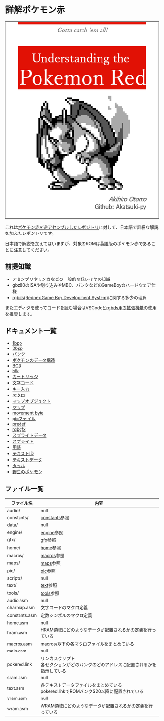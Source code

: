# 詳解ポケモン赤

![cover](./docs/image/cover.png)

これは[ポケモン赤を逆アセンブルしたレポジトリ](https://github.com/pret/pokered)に対して、日本語で詳細な解説を加えたレポジトリです。

日本語で解説を加えてはいますが、対象のROMは英語版のポケモン赤であることに注意してください。

## 前提知識

- アセンブリやリンカなどの一般的な低レイヤの知識
- gbz80のISAや割り込みやMBC、バンクなどのGameBoyのハードウェア仕様
- [rgbds(Rednex Game Boy Development System)](https://github.com/rednex/rgbds)に関する多少の理解

またエディタを使ってコードを読む場合はVSCodeと[rgbds用の拡張機能](https://marketplace.visualstudio.com/items?itemName=donaldhays.rgbds-z80)の使用を推奨します。

## ドキュメント一覧

- [1bpp](./docs/1bpp.md)
- [2bpp](./docs/2bpp.md)
- [バンク](./docs/bank.md)
- [ポケモンのデータ構造](./docs/baseStats.md)
- [BCD](./docs/bcd.md)
- [blk](./docs/blk.md)
- [カートリッジ](./docs/cartridge.md)
- [文字コード](./docs/charcode.md)
- [キー入力](./docs/joypad.md)
- [マクロ](./docs/macro.md)
- [マップオブジェクト](./docs/map_object.md)
- [マップ](./docs/map.md)
- [movement byte](./docs/movement_byte.md)
- [picファイル](./docs/pic_format.md)
- [predef](./docs/predef.md)
- [rgbgfx](./docs/rgbgfx.md)
- [スプライトデータ](./docs/sprite_data.md)
- [スプライト](./docs/sprite.md)
- [用語](./docs/term.md)
- [テキストID](./docs/text_id.md)
- [テキストデータ](./docs/text.md)
- [タイル](./docs/tile.md)
- [野生のポケモン](./docs/wild_pokemon.md)

## ファイル一覧

 ファイル名  |  内容
---- | ----
 audio/  |  null
 constants/  |  [constants](./constants/README.md)参照
 data/  |  null
 engine/  |  [engine](./engine/README.md)参照
 gfx/  |  [gfx](./gfx/README.md)参照
 home/  |  [home](./home/README.md)参照
 macros/  |  [macros](./macros/README.md)参照
 maps/  |  [maps](./maps/README.md)参照
 pic/  |  [pic](./pic/README.md)参照
 scripts/  |  null
 text/  |  [text](./text/README.md)参照
 tools/  |  [tools](./tools/README.md)参照
 audio.asm  |  null
 charmap.asm  |  文字コードのマクロ定義
 constants.asm  |  定数シンボルのマクロ定義
 home.asm  |  null
 hram.asm  |  HRAM領域にどのようなデータが配置されるかの定義を行っている
 macros.asm  |  macros/以下の各マクロファイルをまとめている
 main.asm  |  null
 pokered.link  |  リンカスクリプト <br/>各セクションがどのバンクのどのアドレスに配置されるかを指示している
 sram.asm  |  null
 text.asm  |  各テキストデータファイルをまとめている <br/>pokered.linkでROMバンク$20以降に配置されている 
 vram.asm  |  null
 wram.asm  |  WRAM領域にどのようなデータが配置されるかの定義を行っている
